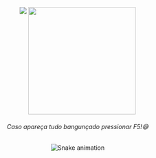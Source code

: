 <div align="center">
<!--stats-->
<picture>
<source
  srcset="https://github-readme-stats.vercel.app/api?username=Marcos-Auguusto&show_icons=true&title_color=C3D1D9&text_color=7A8490&icon_color=3572A5&bg_color=0D1117&hide_border=true"
  media="(prefers-color-scheme: dark)"
/>
<img align="top" src="https://github-readme-stats.vercel.app/api?username=anuraghazra&show_icons=true" />
</picture>

<!--most usad languages-->
<picture>
<source
  srcset="https://github-readme-stats.vercel.app/api/top-langs/?username=Marcos-Auguusto&title_color=C3D1D9&text_color=7A8490&bg_color=0D1117&hide_border=true"&layout=compact"
  media="(prefers-color-scheme: dark)"
/>
<img align="top" src="https://github.com/anuraghazra/github-readme-stats" width="250"/>
</picture>
</div>

<div align="center">
<h6>Caso apareça tudo bangunçado pressionar F5!😅</h6>
</div>

<div align="center">
<!--snake-->

  ![Snake animation](https://github.com/Marcos-Auguusto/Marcos-Auguusto/blob/output/github-contribution-grid-snake.svg)

</div>


